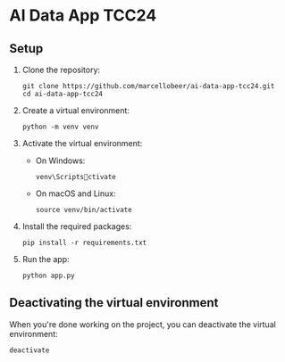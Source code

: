 # AI Data App TCC24

   ## Setup

   1. Clone the repository:
      ```
      git clone https://github.com/marcellobeer/ai-data-app-tcc24.git
      cd ai-data-app-tcc24
      ```

   2. Create a virtual environment:
      ```
      python -m venv venv
      ```

   3. Activate the virtual environment:
      - On Windows:
        ```
        venv\Scriptsctivate
        ```
      - On macOS and Linux:
        ```
        source venv/bin/activate
        ```

   4. Install the required packages:
      ```
      pip install -r requirements.txt
      ```

   5. Run the app:
      ```
      python app.py
      ```

   ## Deactivating the virtual environment

   When you're done working on the project, you can deactivate the virtual environment:
   ```
   deactivate
   ```
